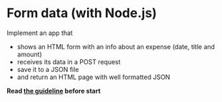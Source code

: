 # Form data (with Node.js)
Implement an app that
- shows an HTML form with an info about an expense (date, title and amount)
- receives its data in a POST request
- save it to a JSON file
- and return an HTML page with well formatted JSON

**Read [the guideline](https://github.com/mate-academy/js_task-guideline/blob/master/README.md) before start**

